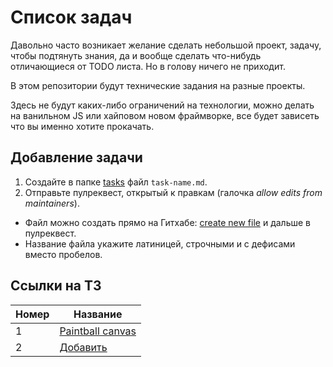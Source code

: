 # Список задач
Давольно часто возникает желание сделать небольшой проект, задачу, чтобы подтянуть знания, да и вообще сделать что-нибудь отличающиеся от TODO листа. Но в голову ничего не приходит.

В этом репозитории будут технические задания на разные проекты.

Здесь не будут каких-либо ограничений на технологии, можно делать на ванильном JS или хайповом новом фраймворке, все будет зависеть что вы именно хотите прокачать. 

## Добавление задачи

1. Создайте в папке [tasks](https://github.com/sochijs/tasks/tree/master/tasks) файл `task-name.md`.
2. Отправьте пулреквест, открытый к правкам (галочка _allow edits from maintainers_).

- Файл можно создать прямо на Гитхабе: [create new file](https://github.com/sochijs/tasks/new/master/tasks) и дальше в пулреквест.
- Название файла укажите латиницей, строчными и с дефисами вместо пробелов.

## Ссылки на ТЗ

Номер   | Название                                                       
--------|----------
1       | [Paintball canvas](https://github.com/sochijs/tasks/blob/master/tasks/paintball-canvas.md)
2       | [Добавить](https://github.com/sochijs/tasks/new/master/tasks)